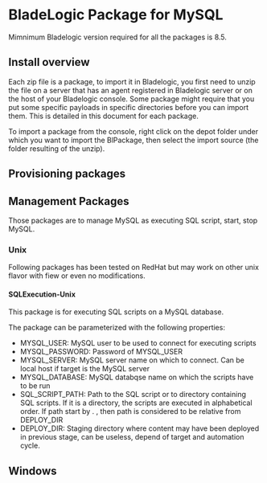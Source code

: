 # BladeLogic Package for MySQL

Mimnimum Bladelogic version required for all the packages is 8.5.


## Install overview

Each zip file is a package, to import it in Bladelogic, you first need to unzip the file on a server that has an agent registered in Bladelogic server or on the host of your Bladelogic console.
Some package might require that you put some specific payloads in specific directories before you can import them. This is detailed in this document for each package.

To import a package from the console, right click on the depot folder under which you want to import the BlPackage, then select the import source (the folder resulting of the unzip).

## Provisioning packages

## Management Packages

Those packages are to manage MySQL as executing SQL script, start, stop MySQL.

### Unix

Following packages has been tested on RedHat but may work on other unix flavor with fiew or even no modifications.

#### SQLExecution-Unix

This package is for executing SQL scripts on a MySQL database.

The package can be parameterized with the following properties:
- MYSQL_USER: MySQL user to be used to connect for executing scripts
- MYSQL_PASSWORD: Password of MYSQL_USER
- MYSQL_SERVER: MySQL server name on which to connect. Can be local host if target is the MySQL server
- MYSQL_DATABASE: MySQL databqse name on which the scripts have to be run
- SQL_SCRIPT_PATH: Path to the SQL script or to directory containing SQL scripts. If it is a directory, the scripts are executed in alphabetical order. If path start by . , then path is considered to be relative from DEPLOY_DIR
- DEPLOY_DIR: Staging directory where content may have been deployed in previous stage, can be useless, depend of target and automation cycle.

## Windows

